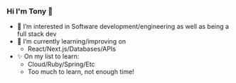 ### Hi I'm Tony 👋

- 👀 I’m interested in Software development/engineering as well as being a full stack dev
- 🌱 I’m currently learning/improving on
  - React/Next.js/Databases/APIs
- ✨ On my list to learn:
  - Cloud/Ruby/Spring/Etc
  - Too much to learn, not enough time!




<!---
![Anurag's GitHub stats](https://github-readme-stats.vercel.app/api?username=iAmEphy&show_icons=true&theme=cobalt)


<!---
iAmEphy/iAmEphy is a ✨ special ✨ repository because its `README.md` (this file) appears on your GitHub profile.
You can click the Preview link to take a look at your changes.
--->
